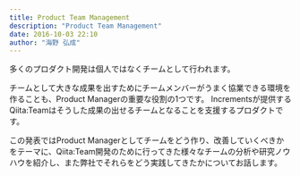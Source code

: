 ```yaml
---
title: Product Team Management
description: "Product Team Management"
date: 2016-10-03 22:10
author: "海野 弘成"
---
```


多くのプロダクト開発は個人ではなくチームとして行われます。  

チームとして大きな成果を出すためにチームメンバーがうまく協業できる環境を作ることも、Product Managerの重要な役割の1つです。
Incrementsが提供するQiita:Teamはそうした成果の出せるチームとなることを支援するプロダクトです。  

この発表ではProduct Managerとしてチームをどう作り、改善していくべきかをテーマに、Qiita:Team開発のために行ってきた様々なチームの分析や研究ノウハウを紹介し、また弊社でそれらをどう実践してきたかについてお話します。
